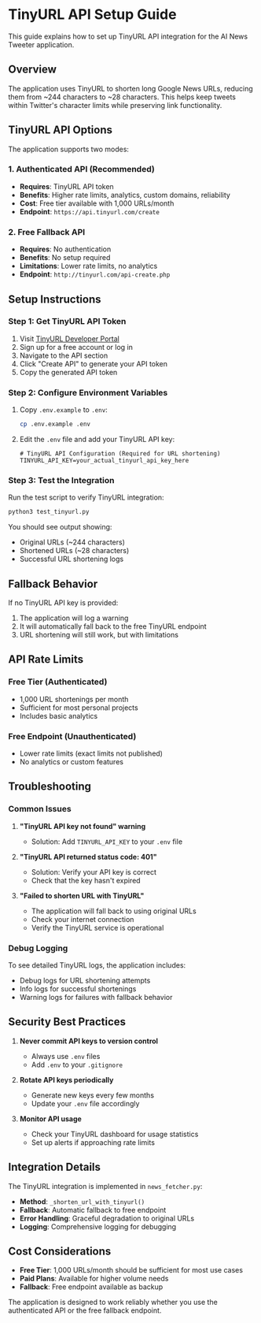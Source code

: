 # TinyURL API Setup Guide

This guide explains how to set up TinyURL API integration for the AI News Tweeter application.

## Overview

The application uses TinyURL to shorten long Google News URLs, reducing them from ~244 characters to ~28 characters. This helps keep tweets within Twitter's character limits while preserving link functionality.

## TinyURL API Options

The application supports two modes:

### 1. Authenticated API (Recommended)
- **Requires**: TinyURL API token
- **Benefits**: Higher rate limits, analytics, custom domains, reliability
- **Cost**: Free tier available with 1,000 URLs/month
- **Endpoint**: `https://api.tinyurl.com/create`

### 2. Free Fallback API
- **Requires**: No authentication
- **Benefits**: No setup required
- **Limitations**: Lower rate limits, no analytics
- **Endpoint**: `http://tinyurl.com/api-create.php`

## Setup Instructions

### Step 1: Get TinyURL API Token

1. Visit [TinyURL Developer Portal](https://tinyurl.com/app/dev)
2. Sign up for a free account or log in
3. Navigate to the API section
4. Click "Create API" to generate your API token
5. Copy the generated API token

### Step 2: Configure Environment Variables

1. Copy `.env.example` to `.env`:
   ```bash
   cp .env.example .env
   ```

2. Edit the `.env` file and add your TinyURL API key:
   ```env
   # TinyURL API Configuration (Required for URL shortening)
   TINYURL_API_KEY=your_actual_tinyurl_api_key_here
   ```

### Step 3: Test the Integration

Run the test script to verify TinyURL integration:
```bash
python3 test_tinyurl.py
```

You should see output showing:
- Original URLs (~244 characters)
- Shortened URLs (~28 characters)
- Successful URL shortening logs

## Fallback Behavior

If no TinyURL API key is provided:
1. The application will log a warning
2. It will automatically fall back to the free TinyURL endpoint
3. URL shortening will still work, but with limitations

## API Rate Limits

### Free Tier (Authenticated)
- 1,000 URL shortenings per month
- Sufficient for most personal projects
- Includes basic analytics

### Free Endpoint (Unauthenticated)
- Lower rate limits (exact limits not published)
- No analytics or custom features

## Troubleshooting

### Common Issues

1. **"TinyURL API key not found" warning**
   - Solution: Add `TINYURL_API_KEY` to your `.env` file

2. **"TinyURL API returned status code: 401"**
   - Solution: Verify your API key is correct
   - Check that the key hasn't expired

3. **"Failed to shorten URL with TinyURL"**
   - The application will fall back to using original URLs
   - Check your internet connection
   - Verify the TinyURL service is operational

### Debug Logging

To see detailed TinyURL logs, the application includes:
- Debug logs for URL shortening attempts
- Info logs for successful shortenings
- Warning logs for failures with fallback behavior

## Security Best Practices

1. **Never commit API keys to version control**
   - Always use `.env` files
   - Add `.env` to your `.gitignore`

2. **Rotate API keys periodically**
   - Generate new keys every few months
   - Update your `.env` file accordingly

3. **Monitor API usage**
   - Check your TinyURL dashboard for usage statistics
   - Set up alerts if approaching rate limits

## Integration Details

The TinyURL integration is implemented in `news_fetcher.py`:

- **Method**: `_shorten_url_with_tinyurl()`
- **Fallback**: Automatic fallback to free endpoint
- **Error Handling**: Graceful degradation to original URLs
- **Logging**: Comprehensive logging for debugging

## Cost Considerations

- **Free Tier**: 1,000 URLs/month should be sufficient for most use cases
- **Paid Plans**: Available for higher volume needs
- **Fallback**: Free endpoint available as backup

The application is designed to work reliably whether you use the authenticated API or the free fallback endpoint.